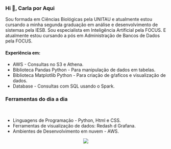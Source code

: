<h3 align="left">Hi 👋,  Carla por Aqui</h3>

Sou formada em Ciências Biológicas pela UNITAU e atualmente estou cursando a minha segunda graduação em  análise e desenvolvimento de sistemas pela IESB. Sou especialista em Inteligência Artificial pela FOCUS. E atualmente estou cursando a pós em Administração de Bancos de Dados pela FOCUS.

<h4 align="left">Experiência em: </h4>

* AWS - Consultas no S3 e Athena.
* Biblioteca Pandas Python -  Para manipulação de dados em tabelas.
* Biblioteca Matplotlib Python - Para criação de gŕaficos e visualização de dados.
* Database - Consultas com SQL usando o Spark.

<h3 align="left">Ferramentas do dia a dia</h3>
<br>

* Linguagens de Programação - Python, Html e CSS.
* Ferramentas de visualização de dados: Redash d Grafana.
* Ambientes de Desenvolvimento em nuvem - AWS.

<div align = "center">
  <img src ="https://github.com/carlaallmeida/carlaallmeida/assets/102884279/8d80922c-9697-4944-9db7-0fece2b0796a" />
</div>
